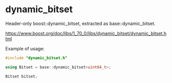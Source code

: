 # dynamic_bitset

Header-only boost::dynamic_bitset, extracted as base::dynamic_bitset.

https://www.boost.org/doc/libs/1_70_0/libs/dynamic_bitset/dynamic_bitset.html

Example of usage:


```C++
#include "dynamic_bitset.h"

using Bitset = base::dynamic_bitset<uint64_t>;

Bitset bitset;
```
